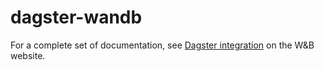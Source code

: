 # dagster-wandb

For a complete set of documentation, see [Dagster integration](https://docs.wandb.ai/guides/integrations/dagster) on the W&B website.
